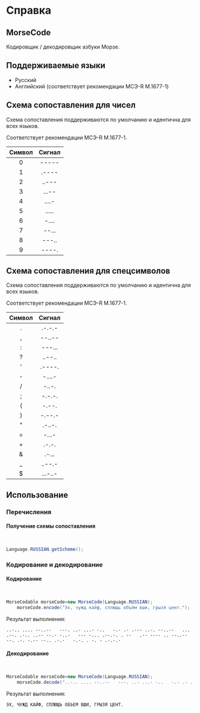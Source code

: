 # Справка
## MorseCode
Кодировщик / декодировщик азбуки Морзе.

## Поддерживаемые языки
* Русский
* Английский (соответствует рекомендации МСЭ-R M.1677-1)

## Схема сопоставления для чисел
Схема сопоставления поддерживаются по умолчанию и идентична для всех языков.

Соответствует рекомендации МСЭ-R M.1677-1.

| Символ | Сигнал |
|:------:|:------:|
|   0    | -----  |
|   1    | .----  |
|   2    | ..---  |
|   3    | ...--  |
|   4    | ....-  |
|   5    | .....  |
|   6    | -....  |
|   7    | --...  |
|   8    | ---..  |
|   9    | ----.  |

## Схема сопоставления для спецсимволов
Схема сопоставления поддерживаются по умолчанию и идентична для всех языков.

Соответствует рекомендации МСЭ-R M.1677-1.

| Символ | Сигнал  |
|:------:|:-------:|
|   .    | .-.-.-  |
|   ,    | --..--  |
|   :    | ---...  |
|   ?    | ..--..  |
|   '    | .----.  |
|   -    | -....-  |
|   /    |  -..-.  |
|   ;    | -.-.-.  |
|   (    |  -.--.  |
|   )    | -.--.-  |
|   \"   | .-..-.  |
|   =    |  -...-  |
|   +    |  .-.-.  |
|   &    |  .-...  |
|   _    | ..--.-  |
|   $    | ...-..- |

## Использование
### Перечисления
#### Получение схемы сопоставления

```java


Language.RUSSIAN.getScheme();
```

### Кодирование и декодирование
#### Кодирование

```java


MorseCodable morseCode=new MorseCode(Language.RUSSIAN);
	morseCode.encode("Эх, чужд кайф, сплющь объём вши, грызя цент.");
```

Результат выполнения:
```
..-.. .... --..--   ---. ..- ...- -..   -.- .- .--- ..-. --..--   ... .--. .-.. ..-- --.- -..-   --- -... .--.-. . --   .-- ---- .. --..--   --. .-. -.-- --.. .-.-   -.-. . -. - .-.-.-
```

#### Декодирование

```java


MorseCodable morseCode=new MorseCode(Language.RUSSIAN);
	morseCode.decode("..-.. .... --..--   ---. ..- ...- -..   -.- .- .--- ..-. --..--   ... .--. .-.. ..-- --.- -..-   --- -... .--.-. . --   .-- ---- .. --..--   --. .-. -.-- --.. .-.-   -.-. . -. - .-.-.-");
```

Результат выполнения:
```
ЭХ, ЧУЖД КАЙФ, СПЛЮЩЬ ОБЪЕМ ВШИ, ГРЫЗЯ ЦЕНТ.
```
